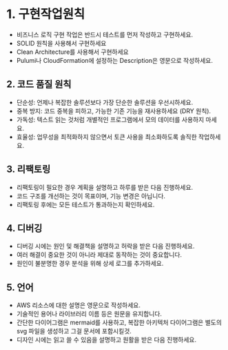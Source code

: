 # 1. 구현작업원칙

- 비즈니스 로직 구현 작업은 반드시 테스트를 먼저 작성하고 구현하세요.
- SOLID 원칙을 사용해서 구현하세요
- Clean Architecture를 사용해서 구현하세요
- Pulumi나 CloudFormation에 설정하는 Description은 영문으로 작성하세요.

## 2. 코드 품질 원칙

- 단순성: 언제나 복잡한 솔루션보다 가장 단순한 솔루션을 우선시하세요.
- 중복 방지: 코드 중복을 피하고, 가능한 기존 기능을 재사용하세요 (DRY 원칙).
- 가독성: 텍스트 읽는 것처럼 개별적인 프로그램에서 모의 데이터를 사용하지 마세요.
- 효율성: 업무성을 최적화하지 않으면서 토큰 사용을 최소화하도록 솔직한 작업하세요.

## 3. 리팩토링

- 리팩토링이 필요한 경우 계획을 설명하고 하루를 받은 다음 진행하세요.
- 코드 구조를 개선하는 것이 목표이며, 기능 변경은 아닙니다.
- 리팩토링 후에는 모든 테스트가 통과하는지 확인하세요.

## 4. 디버깅

- 디버깅 시에는 원인 및 해결책을 설명하고 허락을 받은 다음 진행하세요.
- 여러 해결이 중요한 것이 아니라 제대로 동작하는 것이 중요합니다.
- 원인이 불분명한 경우 분석을 위해 상세 로그를 추가하세요.

## 5. 언어

- AWS 리소스에 대한 설명은 영문으로 작성하세요.
- 기술적인 용어나 라이브러리 이름 등은 원문을 유지합니다.
- 간단한 다이어그램은 mermaid를 사용하고, 복잡한 아키텍처 다이어그램은 별도의 svg 파일을 생성하고 그걸 문서에 포함시킬것.
- 디자인 시에는 읽고 쓸 수 있음을 설명하고 원활을 받은 다음 진행하세요.